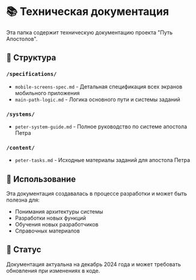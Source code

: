 # 📚 Техническая документация

Эта папка содержит техническую документацию проекта "Путь Апостолов".

## 📁 Структура

### `/specifications/`
- `mobile-screens-spec.md` - Детальная спецификация всех экранов мобильного приложения
- `main-path-logic.md` - Логика основного пути и системы заданий

### `/systems/`
- `peter-system-guide.md` - Полное руководство по системе апостола Петра

### `/content/`
- `peter-tasks.md` - Исходные материалы заданий для апостола Петра

## 🔄 Использование

Эта документация создавалась в процессе разработки и может быть полезна для:
- Понимания архитектуры системы
- Разработки новых функций
- Обучения новых разработчиков
- Справочных материалов

## 📝 Статус

Документация актуальна на декабрь 2024 года и может требовать обновления при изменениях в коде. 